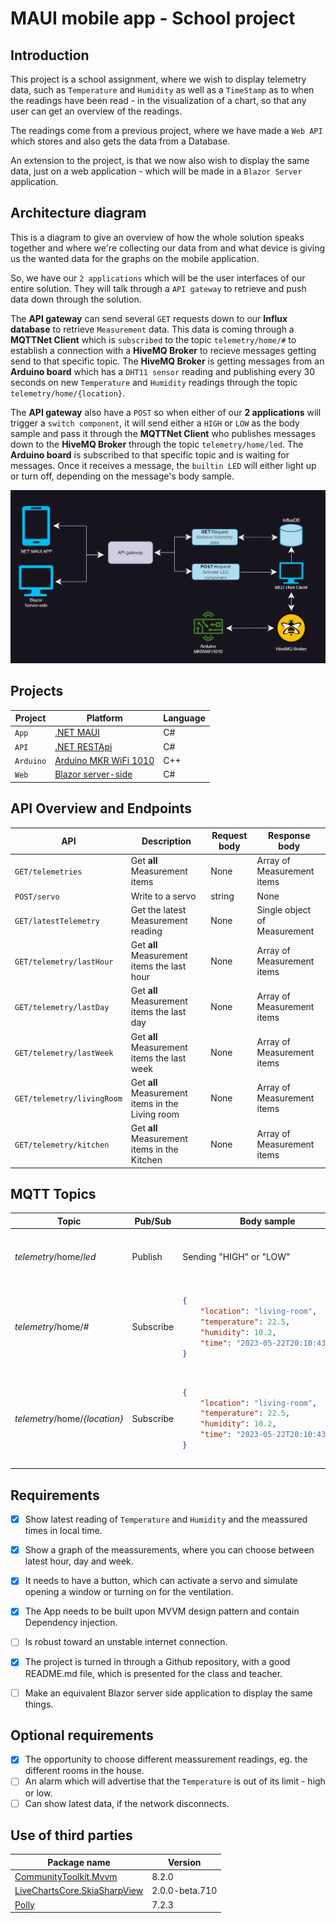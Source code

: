 # MAUI mobile app - School project

## Introduction
This project is a school assignment, where we wish to display telemetry data, such as `Temperature` and `Humidity` as well as a `TimeStamp` as to when the readings have been read - in the visualization of a chart, so that any user can get an overview of the readings.

The readings come from a previous project, where we have made a `Web API` which stores and also gets the data from a Database.

An extension to the project, is that we now also wish to display the same data, just on a web application - which will be made in a `Blazor Server` application. 

## Architecture diagram
This is a diagram to give an overview of how the whole solution speaks together and where we're collecting our data from and what device is giving us the wanted data for the graphs on the mobile application.

So, we have our `2 applications` which will be the user interfaces of our entire solution. They will talk through a `API gateway` to retrieve and push data down through the solution.

The **API gateway** can send several `GET` requests down to our **Influx database** to retrieve `Measurement` data. This data is coming through a **MQTTNet Client** which is `subscribed` to the topic `telemetry/home/#` to establish a connection with a **HiveMQ Broker** to recieve messages getting send to that specific topic. The **HiveMQ Broker** is getting messages from an **Arduino board** which has a `DHT11 sensor` reading and publishing every 30 seconds on new `Temperature` and `Humidity` readings through the topic `telemetry/home/{location}`.

The **API gateway** also have a `POST` so when either of our **2 applications** will trigger a `switch component`, it will send either a `HIGH` or `LOW` as the body sample and pass it through the **MQTTNet Client** who publishes messages down to the **HiveMQ Broker** through the topic `telemetry/home/led`. The **Arduino board** is subscribed to that specific topic and is waiting for messages. Once it receives a message, the `builtin LED` will either light up or turn off, depending on the message's body sample.

![](./Images/architecture-diagram.png)

## Projects
| Project   | Platform                                                                                                    | Language |
|-----------|-------------------------------------------------------------------------------------------------------------|----------|
| `App`     | [.NET MAUI](https://learn.microsoft.com/en-us/dotnet/maui/what-is-maui)                                     | C#       |
| `API`     | [.NET RESTApi](https://learn.microsoft.com/en-us/aspnet/core/fundamentals/minimal-apis?view=aspnetcore-7.0) | C#       |
| `Arduino` | [Arduino MKR WiFi 1010](https://store.arduino.cc/products/arduino-mkr-wifi-1010)                            | C++      |
| `Web`     | [Blazor server-side](https://learn.microsoft.com/en-us/aspnet/core/blazor/?view=aspnetcore-7.0)             | C#       |

## API Overview and Endpoints
| API                        | Description                                      | Request body | Response body                |
|----------------------------|--------------------------------------------------|--------------|------------------------------|
| `GET/telemetries`          | Get **all** Measurement items                    | None         | Array of Measurement items   |
| `POST/servo`               | Write to a servo                                 | string       | None                         |
| `GET/latestTelemetry`      | Get the latest Measurement reading               | None         | Single object of Measurement |
| `GET/telemetry/lastHour`   | Get **all** Measurement items the last hour      | None         | Array of Measurement items   |
| `GET/telemetry/lastDay`    | Get **all** Measurement items the last day       | None         | Array of Measurement items   |
| `GET/telemetry/lastWeek`   | Get **all** Measurement items the last week      | None         | Array of Measurement items   |
| `GET/telemetry/livingRoom` | Get **all** Measurement items in the Living room | None         | Array of Measurement items   |
| `GET/telemetry/kitchen`    | Get **all** Measurement items in the Kitchen     | None         | Array of Measurement items   |

## MQTT Topics
<table>
    <thead>
        <tr>
            <th>Topic</th>      
            <th>Pub/Sub</th>
            <th>Body sample</th>            
            <th>Description</th>
            <th>Client</th>
        </tr>
    </thead>
<tbody>
<tr>
<td>
    <i>telemetry</i>/home</i>/<i>led</i>
</td>
<td>
    Publish
</td>
<td>
    Sending "HIGH" or "LOW"
<td>
    Tell a device to turn a LED <b>ON</b> or <b>OFF</b> by using a switch on our .NET MAUI application. 
</td>
<td>
    <b>TelemetryAppClient</b>    
</tr>
<tr>
<td>
    <i>telemetry</i>/home</i>/<i>#</i>
</td>
<td>
    Subscribe 
</td>
<td>

```json
{
    "location": "living-room",
    "temperature": 22.5,
    "humidity": 10.2,
    "time": "2023-05-22T20:10:43.511Z"
}
```
<td>
    Receive a jSon object reading sensor values from the <b>MKRWiFi1010_Client</b>.    
</td>
<td>   
   <b>TelemetryAppClient</b>
</tr>
<tr>
<td>
    <i>telemetry</i>/home</i>/<i>{location}</i>
</td>
<td>
    Subscribe 
</td>
<td>

```json
{
    "location": "living-room",
    "temperature": 22.5,
    "humidity": 10.2,
    "time": "2023-05-22T20:10:43.511Z"
}
```
<td>    
    Publishing sensor values, being serialized into a jSon object so that we can receive it in our <b>TelemetryAppClient</b> and use that data to display in our .NET MAUI application.
</td>
<td>
    <b>MKRWiFi1010_Client</b>   
</tr>
</tbody>
</table>

## Requirements
 - [x] Show latest reading of `Temperature` and `Humidity` and the meassured times in local time.
 - [x] Show a graph of the meassurements, where you can choose between latest hour, day and week.
 - [x] It needs to have a button, which can activate a servo and simulate opening a window or turning on for the ventilation.
 - [x] The App needs to be built upon MVVM design pattern and contain Dependency injection.
 - [ ] Is robust toward an unstable internet connection.
 - [x] The project is turned in through a Github repository, with a good README.md file, which is presented for the class and teacher.
 - [ ] Make an equivalent Blazor server side application to display the same things.


## Optional requirements
 - [x] The opportunity to choose different meassurement readings, eg. the different rooms in the house.
 - [ ] An alarm which will advertise that the `Temperature` is out of its limit - high or low.
 - [ ] Can show latest data, if the network disconnects.

## Use of third parties
| Package name                                                                             | Version        |
|------------------------------------------------------------------------------------------|----------------|
| [CommunityToolkit.Mvvm](https://learn.microsoft.com/en-us/dotnet/communitytoolkit/mvvm/) | 8.2.0          |
| [LiveChartsCore.SkiaSharpView](https://lvcharts.com/docs/maui/2.0.0-beta.710/gallery)    | 2.0.0-beta.710 |
| [Polly](https://github.com/App-vNext/Polly)                                              | 7.2.3          |

